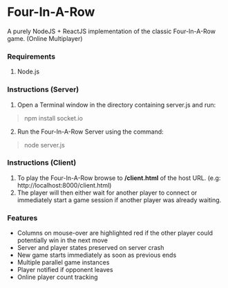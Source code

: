 # Four-In-A-Row
A purely NodeJS + ReactJS implementation of the classic Four-In-A-Row game. (Online Multiplayer)
### Requirements
1. Node.js
### Instructions (Server)
1. Open a Terminal window in the directory containing server.js and run:
> npm install socket.io
2. Run the Four-In-A-Row Server using the command:
> node server.js
### Instructions (Client)
1. To play the Four-In-A-Row browse to **/client.html** of the host URL. (e.g: http://localhost:8000/client.html)
2. The player will then either wait for another player to connect or immediately start a game session if another player was already waiting.
### Features
- Columns on mouse-over are highlighted red if the other player could potentially win in the next move
- Server and player states preserved on server crash
- New game starts immediately as soon as previous ends
- Multiple parallel game instances
- Player notified if opponent leaves
- Online player count tracking
